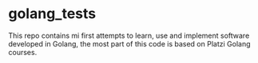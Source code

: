 # golang_tests

This repo contains mi first attempts to learn, use and implement software developed in Golang, the most part of this code is based on Platzi Golang courses.

<br>
